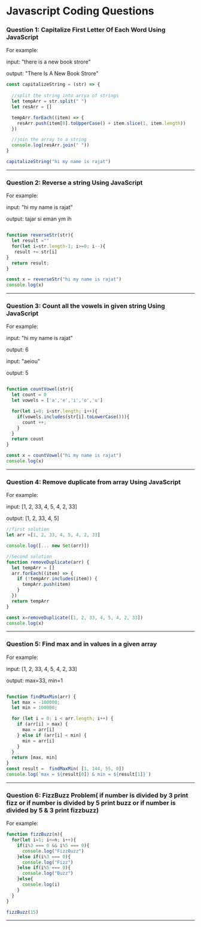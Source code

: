
# Javascript Coding Questions


### Question 1: Capitalize First Letter Of Each Word Using JavaScript
For example: 

input: "there is a new book strore"

output: "There Is A New Book Strore"  

```javascript
const capitalizeString = (str) => {
  
  //split the string into arrya of strings
  let tempArr = str.split(" ")
  let resArr = []

  tempArr.forEach((item) => {
    resArr.push(item[0].toUpperCase() + item.slice(1, item.length))
  })

  //join the array to a string
  console.log(resArr.join(" "))
}

capitalizeString("hi my name is rajat")

```
___

### Question 2: Reverse a string Using JavaScript
For example: 

input: "hi my name is rajat"

output: tajar si eman ym ih  

```javascript

function reverseStr(str){
  let result =""
  for(let i=str.length-1; i>=0; i--){
   result += str[i]
}
  return result;
}

const x = reverseStr("hi my name is rajat")
console.log(x)

```
___

### Question 3: Count all the vowels in given string Using JavaScript
For example: 

input: "hi my name is rajat"

output: 6  

input: "aeiou"

output: 5 

```javascript

function countVowel(str){
  let count = 0
  let vowels = ['a','e','i','o','u']

  for(let i=0; i<str.length; i++){
    if(vowels.includes(str[i].toLowerCase())){
      count ++;
    }
  }
  return count
}

const x = countVowel("hi my name is rajat")
console.log(x)

```
___
### Question 4: Remove duplicate from array Using JavaScript
For example: 

input: [1, 2, 33, 4, 5, 4, 2, 33]

output: [1, 2, 33, 4, 5]

```javascript
//first solution
let arr =[1, 2, 33, 4, 5, 4, 2, 33]

console.log([... new Set(arr)])
```

```javascript
//Second solution
function removeDuplicate(arr) {
  let tempArr = []
  arr.forEach((item) => {
    if (!tempArr.includes(item)) {
      tempArr.push(item)
    }
  })
  return tempArr
}

const x=removeDuplicate([1, 2, 33, 4, 5, 4, 2, 33])
console.log(x)

```
___
### Question 5: Find max and in values in a given array
For example: 

input: [1, 2, 33, 4, 5, 4, 2, 33]

output: max=33, min=1

```javascript

function findMaxMin(arr) {
  let max = -100000;
  let min = 100000;

  for (let i = 0; i < arr.length; i++) {
    if (arr[i] > max) {
      max = arr[i]
    } else if (arr[i] < min) {
      min = arr[i]
    }
  }
  return [max, min]
}
const result =  findMaxMin( [1, 144, 55, 0]) 
console.log(`max = ${result[0]} & min = ${result[1]}`)

```
___
### Question 6: FizzBuzz Problem( if number is divided by 3 print fizz or if number is divided by 5 print buzz or if number is divided by 5 & 3 print fizzbuzz)
For example: 

```javascript
function fizzBuzz(n){
  for(let i=1; i<=n; i++){
    if(i%3 === 0 && i%5 === 0){
      console.log("FizzBuzz")
    }else if(i%3 === 0){
      console.log("Fizz")
    }else if(i%5 === 0){
      console.log("Buzz")
    }else{
      console.log(i)
    }
  }
}

fizzBuzz(15)
```
___
